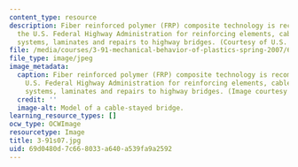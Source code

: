 ```yaml
---
content_type: resource
description: Fiber reinforced polymer (FRP) composite technology is recommended by
  the U.S. Federal Highway Administration for reinforcing elements, cable and tendon
  systems, laminates and repairs to highway bridges. (Courtesy of U.S. FHWA.)
file: /media/courses/3-91-mechanical-behavior-of-plastics-spring-2007/69d0480d7c668033a640a539fa9a2592_3-91s07.jpg
file_type: image/jpeg
image_metadata:
  caption: Fiber reinforced polymer (FRP) composite technology is recommended by the
    U.S. Federal Highway Administration for reinforcing elements, cable and tendon
    systems, laminates and repairs to highway bridges. (Image courtesy of [U.S. FHWA](http://www.fhwa.dot.gov/).)
  credit: ''
  image-alt: Model of a cable-stayed bridge.
learning_resource_types: []
ocw_type: OCWImage
resourcetype: Image
title: 3-91s07.jpg
uid: 69d0480d-7c66-8033-a640-a539fa9a2592
---
```

